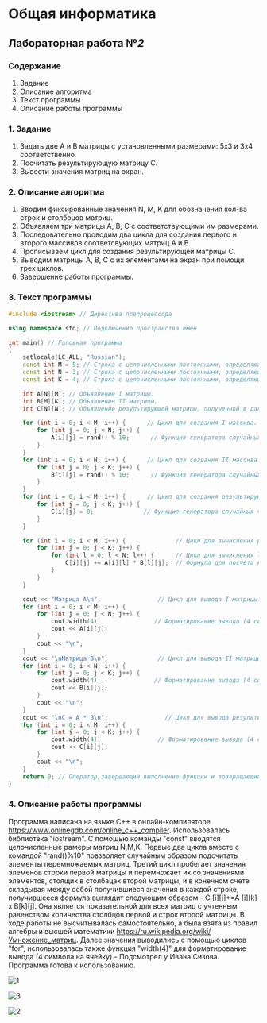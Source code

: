 # Общая информатика

## Лабораторная работа №_2_

### Содержание

1. Задание
2. Описание алгоритма
3. Текст программы
4. Описание работы программы

### 1. Задание

1. Задать две А и B матрицы с установленными размерами: 5х3 и 3х4 соответственно.
2. Посчитать результирующую матрицу С.
3. Вывести значения матриц на экран.

### 2. Описание алгоритма

1. Вводим фиксированные значения N, M, K для обозначения кол-ва строк и столбоцов матриц.
2. Объявляем три матрицы A, B, C с соответствующими им размерами. 
3. Последовательно проводим два цикла для создания первого и второго массивов соответсвующих матриц A и B.
4. Прописываем цикл для создания результирующей матрицы C.
5. Выводим матрицы A, B, C с их элементами на экран при помощи трех циклов.
6. Завершение работы программы. 

### 3. Текст программы
```c++
#include <iostream> // Директива препроцессора

using namespace std; // Подключение пространства имен

int main() // Головная программа
{
    setlocale(LC_ALL, "Russian");
    const int M = 5; // Строка с целочисленными постоянными, определяющими число строк I матрицы.
    const int N = 3; // Строка с целочисленными постоянными, определяющими число столбцов I / строк II матрицы.
    const int K = 4; // Строка с целочисленными постоянными, определяющими число столбцов II матрицы.

    int A[N][M]; // Объявление I матрицы.
    int B[M][K]; // Объявление II матрицы.
    int C[N][N]; // Объявление результирующей матрицы, полученной в дальнейшем в ходе перемножения.

    for (int i = 0; i < M; i++) {      // Цикл для создания I массива.
        for (int j = 0; j < N; j++) {
            A[i][j] = rand() % 10;      // Функция генератора случайных чисел элементов I матрицы.
        }
    }
    for (int i = 0; i < N; i++) {      // Цикл для создания II массива.
        for (int j = 0; j < K; j++) {
            B[i][j] = rand() % 10;      // Функция генератора случайных чисел элементов II матрицы.
        }
    }
    for (int i = 0; i < M; i++) {      // Цикл для создания результирующего массива.
        for (int j = 0; j < K; j++) {
            C[i][j] = 0;              // Функция генератора случайных чисел элементов результирующей матрицы.
        }
    }

    for (int i = 0; i < M; i++) {              // Цикл для вычисления результата умножения матриц.
        for (int j = 0; j < K; j++) {
            for (int l = 0; l < N; l++) {      // Цикл для вычисления l-го, j-го элемента результирующей матрицы.
                C[i][j] += A[i][l] * B[l][j];  // Формула для посчета перемножения матриц
            }
        }
    }

    cout << "Матрица A\n";                // Цикл для вывода I матрицы.
    for (int i = 0; i < M; i++) {
        for (int j = 0; j < N; j++) {
            cout.width(4);               // Форматирование вывода (4 символа на ячейку).
            cout << A[i][j];
        }
        cout << "\n";
    }
    cout << "\nМатрица B\n";              // Цикл для вывода II матрицы.
    for (int i = 0; i < N; i++) {
        for (int j = 0; j < K; j++) {
            cout.width(4);               // Форматирование вывода (4 символа на ячейку).
            cout << B[i][j];
        }
        cout << "\n";
    }
    cout << "\nC = A * B\n";                // Цикл для вывода результирующей матрицы.
    for (int i = 0; i < M; i++) {
        for (int j = 0; j < K; j++) {
            cout.width(4);                // Форматирование вывода (4 символа на ячейку).
            cout << C[i][j];
        }
        cout << "\n";
    }
    return 0; // Оператор,завершающий выполнение функции и возвращающий управление вызывающей функции
}
```
### 4. Описание работы программы

Программа написана на языке C++ в онлайн-компиляторе https://www.onlinegdb.com/online_c++_compiler. Использовалась библиотека "iostream". C помощью команды "const" вводятся целочисленные рамеры матриц N,M,К. Первые два цикла вместе с командой "rand()%10"
повзволяет случайным образом подсчитать элементы перемножаемых матриц. Третий цикл пробегает значения элеменов строки первой матрицы и перемножает 
их со значениями элементов, стоящих в столбацах второй матрицы, и в конечном счете складывая между собой получившиеся значения в каждой строке, получившееся формула выглядит 
следующим образом - C [i][j]+=A [i][k] x B[k][j]. Она является показательной для всех матриц с учтенным равенством количества столбцов первой и строк второй матрицы. В ходе работы не высчитывалась самостоятельно, а была взята из правил алгебры и высшей математики https://ru.wikipedia.org/wiki/Умножение_матриц. Далее значения выводились с помощью циклов "for", использовалась также функция "width(4)" для форматирование вывода (4 символа на ячейку) - Подсмотрел у Ивана Сизова. Программа готова к использованию.

![1](https://user-images.githubusercontent.com/100378744/172906537-2ff0e536-2fe0-4c03-b819-1fa278734609.PNG)

![3](https://user-images.githubusercontent.com/100378744/172906551-2e76ff7f-3681-434c-9947-94d937b39268.PNG)

![2](https://user-images.githubusercontent.com/100378744/172906591-7e9673e9-1650-412e-ba01-07639260bed1.PNG)
